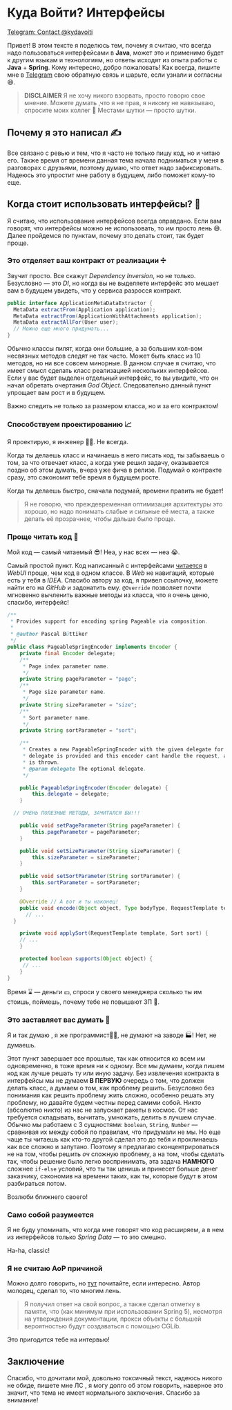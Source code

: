 # Куда Войти? Интерфейсы
[Telegram: Contact @kydavoiti](https://t.me/kydavoiti/21)

Привет! В этом тексте я поделюсь тем, почему я считаю, что всегда надо пользоваться интерфейсами в **Java**, может это и применимо будет к другим языкам и технологиям, но ответы исходят из опыта работы с **Java** + **Spring**. Кому интересно, добро пожаловать! Как всегда, пишите мне в [Telegram](https://t.me/kydavoitichat) свою обратную связь и шарьте, если узнали и согласны 😄. 

> **DISCLAIMER** Я не хочу никого взорвать, просто говорю свое мнение. Можете думать ,что я не прав, я никому не навязываю, спросите моих коллег 🙂 Местами шутки — просто шутки.  

## Почему я это написал ✍️
Все связано с ревью и тем, что я часто не только пишу код, но и читаю его. Также время от времени данная тема начала подниматься у меня в разговорах с друзьями, поэтому думаю, что ответ надо зафиксировать. Надеюсь это упростит мне работу в будущем, либо поможет кому-то еще.

## Когда стоит использовать интерфейсы? 🙈
Я считаю, что использование интерфейсов всегда оправдано. Если вам говорят, что интерфейсы можно не использовать, то им просто лень 😅.
Далее пройдемся по пунктам, почему это делать стоит, так будет проще.

### Это отделяет ваш контракт от реализации ➗
Звучит просто. Все скажут *Dependency Inversion*, но не только.  
Безусловно — это *DI*, но когда вы не выделяете интерфейс это мешает вам в будущем увидеть, что у сервиса разросся контракт. 

```java
public interface ApplicationMetaDataExtractor {
  MetaData extractFrom(Application application);
  MetaData extractFrom(ApplicationWithAttachments application);
  MetaData extractAllFor(User user);
  // Можно еще много придумать...
}
```

Обычно классы пилят, когда они большие, а за большим кол-вом несвязных методов следят не так часто. Может быть класс из 10 методов, но ни все совсем минорные. В данном случае я считаю, что имеет смысл сделать класс реализацией нескольких интерфейсов. Если у вас будет выделен отдельный интерфейс, то вы увидите, что он начал обретать очертания *God Object*. Следовательно данный пункт упрощает вам рост и в будущем. 

Важно следить не только за размером класса, но и за его контрактом!

### Способствуем проектированию 📈
Я проектирую, я инженер 👨‍💻. Не всегда.

Когда ты делаешь класс и начинаешь в него писать код, ты забываешь о том, за что отвечает класс, а когда уже решил задачу, оказывается поздно об этом думать, вчера уже фича в релизе. Подумай о контракте сразу, это сэкономит тебе время в будущем росте.

Когда ты делаешь быстро, сначала подумай, времени править не будет!

> Я не говорю, что преждевременная оптимизация архитектуры это хорошо, но надо понимать слабые и сильные её места, а также делать её прозрачнее, чтобы дальше было проще.  

### Проще читать код 📖
Мой код — самый читаемый 😎! Неа, у нас всех — неа 😭.

Самый простой пункт. Код написанный с интерфейсами [читается](https://github.com/spring-cloud/spring-cloud-openfeign/blob/master/spring-cloud-openfeign-core/src/main/java/org/springframework/cloud/openfeign/support/PageableSpringEncoder.java) в *WebUI* проще, чем код в одном классе. В *Web* не навигаций, которые есть у тебя в *IDEA*. Спасибо автору за код, я привел ссылочку, можете найти его на *GitHub* и задонатить ему. `@Override` позволяет почти мгновенно вычленить важные методы из класса, что я очень ценю, спасибо, интерфейс!
```java
/**
 * Provides support for encoding spring Pageable via composition.
 *
 * @author Pascal Büttiker
 */
public class PageableSpringEncoder implements Encoder {
	private final Encoder delegate;
	/**
	 * Page index parameter name.
	 */
	private String pageParameter = "page";
	/**
	 * Page size parameter name.
	 */
	private String sizeParameter = "size";
	/**
	 * Sort parameter name.
	 */
	private String sortParameter = "sort";

	/**
	 * Creates a new PageableSpringEncoder with the given delegate for fallback. If no
	 * delegate is provided and this encoder cant handle the request, an EncodeException
	 * is thrown.
	 * @param delegate The optional delegate.
	 */

	public PageableSpringEncoder(Encoder delegate) {
		this.delegate = delegate;
	}

  // ОЧЕНЬ ПОЛЕЗНЫЕ МЕТОДЫ, ЗАЧИТАЛСЯ БЫ!!!

	public void setPageParameter(String pageParameter) {
		this.pageParameter = pageParameter;
	}

	public void setSizeParameter(String sizeParameter) {
		this.sizeParameter = sizeParameter;
	}

	public void setSortParameter(String sortParameter) {
		this.sortParameter = sortParameter;
	}

	@Override // А вот и ты наконец!
	public void encode(Object object, Type bodyType, RequestTemplate template) throws EncodeException {
	  // ...
  }

	private void applySort(RequestTemplate template, Sort sort) {
    // ...
	}

	protected boolean supports(Object object) {
     // ...
	}
}
```

Время ⌛ — деньги 💴, спроси у своего менеджера сколько ты им стоишь, поймешь, почему тебе не повышают ЗП 🧧.

### Это заставляет вас думать 🤔
Я и так думаю , я же программист🧑‍💻, не думают на заводе 🏭! Нет, не думаешь.

Этот пункт завершает все прошлые, так как относится ко всем им одновременно, в тоже время ни к одному. Все мы думаем, когда пишем код как лучше решать ту или иную задачу. Без извлечения контракта в интерфейсы мы не думаем **В ПЕРВУЮ** очередь о том, что должен делать класс, а думаем о том, как проблему решить. Безусловно без понимания как решить проблему жить сложно, особенно решать эту проблему, но давайте будем честны перед самими собой. Никто (абсолютно никто) из нас не запускает ракеты в космос. От нас требуется складывать, вычитать, умножать, делить в лучшем случае. Обычно мы работаем с 3 сущностями: `boolean`, `String`, `Number` — сравнивая их между собой по правилам, что придумали не мы. Но еще чаще ты читаешь как кто-то другой сделал это до тебя и проклинаешь как все сложно и запутано. Поэтому я предлагаю сконцентрироваться не на том, чтобы решить *оч* сложную проблему, а на том, чтобы сделать так, чтобы решение было легко воспринимать, эта задача **НАМНОГО** сложнее `if-else` условий, что ты так ценишь и принесет больше денег заказчику, сэкономив на времени таких, как ты, которые будут в этом разбираться потом.

Возлюби ближнего своего!

### Само собой разумеется 
Я не буду упоминать, что когда мне говорят что код расширяем, а в нем из интерфейсов только *Spring Data* — то это смешно.

Ha-ha, classic!

### Я не считаю AoP причиной
Можно долго говорить, но [тут](https://habr.com/en/post/347752/) почитайте, если интересно. Автор молодец, сделал то, что многим лень.
> Я получил ответ на свой вопрос, а также сделал отметку в памяти, что (как минимум при использовании Spring 5), несмотря на утверждения документации, прокси объекты с большей вероятностью будут создаваться с помощью CGLib.  

Это пригодится тебе на интервью!

## Заключение
Спасибо, что дочитали мой, довольно токсичный текст, надеюсь никого не обиде, пишете мне ЛС , я могу долго об этом говорить, наверное это значит, что тема не имеет нормального заключения. Спасибо за внимание! 
